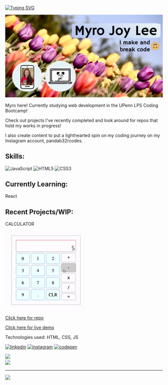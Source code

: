 [![Typing SVG](https://readme-typing-svg.demolab.com?font=Fira+Code&pause=1000&color=B9C8F1&background=B9C8F100&vCenter=true&width=435&lines=Welcome!;Have+a+look+around+%F0%9F%98%8A)](https://git.io/typing-svg)

<img src="https://github.com/myrojoylee/MyroJoyLee/blob/main/profile_banner.png" alt="profile-banner" />

Myro here! Currently studying web development in the UPenn LPS Coding Bootcamp! 

Check out projects I've recently completed and look around for repos that hold my works in progress! 

I also create content to put a lighthearted spin on my coding journey on my Instagram account, pandab32rcodes. 



## Skills: 
![JavaScript](https://img.shields.io/badge/javascript-%23323330.svg?style=flat&logo=javascript&logoColor=%23F7DF1E) ![HTML5](https://img.shields.io/badge/html5-%23E34F26.svg?style=flat&logo=html5&logoColor=white) ![CSS3](https://img.shields.io/badge/css3-%231572B6.svg?style=flat&logo=css3&logoColor=white)

## Currently Learning:
React

## Recent Projects/WIP:
CALCULATOR

<img src="https://github.com/myrojoylee/MyroJoyLee/blob/main/calculator_demo.gif" width = "256" />

[Click here for repo](https://github.com/myrojoylee/calculator)

[Click here for live demo](https://myrojoylee.github.io/calculator/)

Technologies used: HTML, CSS, JS


[<img src='https://cdn.jsdelivr.net/npm/simple-icons@3.0.1/icons/linkedin.svg' alt='linkedin' height='40'>](https://www.linkedin.com/in/myro-joy-lee-996103257/)  [<img src='https://cdn.jsdelivr.net/npm/simple-icons@3.0.1/icons/instagram.svg' alt='instagram' height='40'>](https://www.instagram.com/pandab32rcodes/)  [<img src='https://cdn.jsdelivr.net/npm/simple-icons@3.0.1/icons/codepen.svg' alt='codepen' height='40'>](https://codepen.io/p2nd2b32r)  

![](https://github-readme-stats.vercel.app/api?username=myrojoylee&theme=tokyonight&hide_border=false&include_all_commits=false&count_private=false)<br/>
![](https://github-readme-streak-stats.herokuapp.com/?user=myrojoylee&theme=tokyonight&hide_border=false)<br/>


---
[![](https://visitcount.itsvg.in/api?id=myrojoylee&icon=0&color=0)](https://visitcount.itsvg.in)

